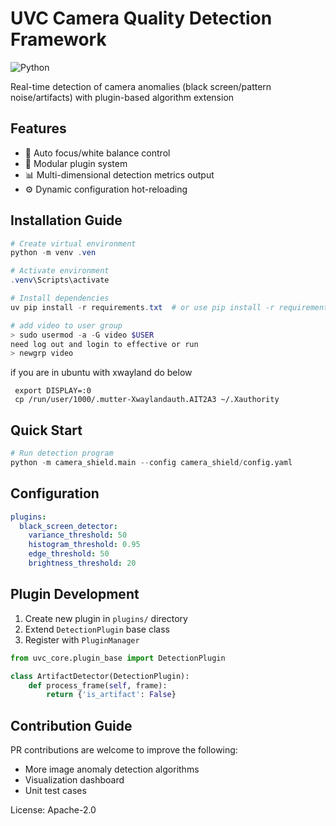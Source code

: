 # UVC Camera Quality Detection Framework

![Python](https://img.shields.io/badge/python-3.10%2B-blue)

Real-time detection of camera anomalies (black screen/pattern noise/artifacts) with plugin-based algorithm extension

## Features
- 🎥 Auto focus/white balance control
- 🔌 Modular plugin system
- 📊 Multi-dimensional detection metrics output
- ⚙️ Dynamic configuration hot-reloading

## Installation Guide
```powershell
# Create virtual environment
python -m venv .ven

# Activate environment
.venv\Scripts\activate

# Install dependencies
uv pip install -r requirements.txt  # or use pip install -r requirements.txt

# add video to user group
> sudo usermod -a -G video $USER
need log out and login to effective or run
> newgrp video
```

if you are in ubuntu with xwayland do below
```
 export DISPLAY=:0
 cp /run/user/1000/.mutter-Xwaylandauth.AIT2A3 ~/.Xauthority
```

## Quick Start
```python
# Run detection program
python -m camera_shield.main --config camera_shield/config.yaml
```

## Configuration
```yaml:c:\github\uvc_shield\config.yaml
plugins:
  black_screen_detector:
    variance_threshold: 50
    histogram_threshold: 0.95
    edge_threshold: 50
    brightness_threshold: 20
```

## Plugin Development
1. Create new plugin in `plugins/` directory
2. Extend `DetectionPlugin` base class
3. Register with `PluginManager`
```python
from uvc_core.plugin_base import DetectionPlugin

class ArtifactDetector(DetectionPlugin):
    def process_frame(self, frame):
        return {'is_artifact': False}
```

## Contribution Guide
PR contributions are welcome to improve the following:
- More image anomaly detection algorithms
- Visualization dashboard
- Unit test cases

License: Apache-2.0
